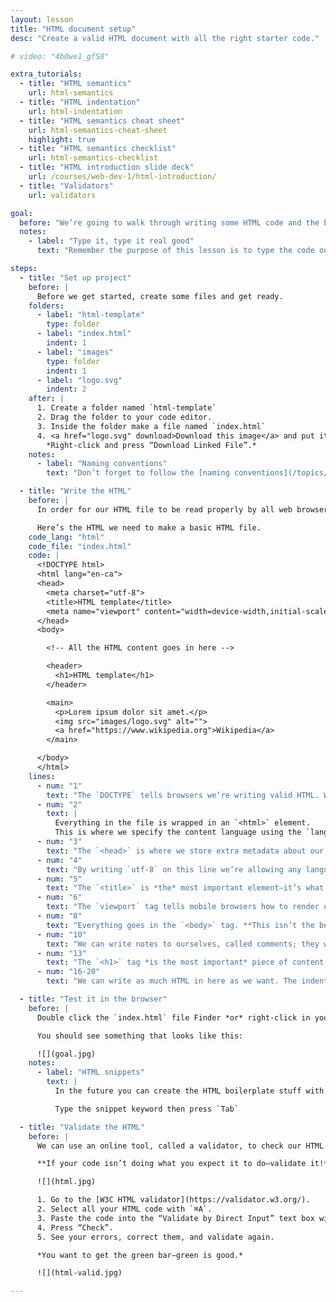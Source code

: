 ```yaml
---
layout: lesson
title: "HTML document setup"
desc: "Create a valid HTML document with all the right starter code."

# video: "4bOwe1_gfS8"

extra_tutorials:
  - title: "HTML semantics"
    url: html-semantics
  - title: "HTML indentation"
    url: html-indentation
  - title: "HTML semantics cheat sheet"
    url: html-semantics-cheat-sheet
    highlight: true
  - title: "HTML semantics checklist"
    url: html-semantics-checklist
  - title: "HTML introduction slide deck"
    url: /courses/web-dev-1/html-introduction/
  - title: "Validators"
    url: validators

goal:
  before: "We’re going to walk through writing some HTML code and the bits that are necessary for a valid document."
  notes:
    - label: "Type it, type it real good"
      text: "Remember the purpose of this lesson is to type the code out yourself—build up that muscle memory in your fingers!"

steps:
  - title: "Set up project"
    before: |
      Before we get started, create some files and get ready.
    folders:
      - label: "html-template"
        type: folder
      - label: "index.html"
        indent: 1
      - label: "images"
        type: folder
        indent: 1
      - label: "logo.svg"
        indent: 2
    after: |
      1. Create a folder named `html-template`
      2. Drag the folder to your code editor.
      3. Inside the folder make a file named `index.html`
      4. <a href="logo.svg" download>Download this image</a> and put it in an `images` folder.
        *Right-click and press “Download Linked File”.*
    notes:
      - label: "Naming conventions"
        text: "Don’t forget to follow the [naming conventions](/topics/naming-paths-cheat-sheet/#naming-conventions)."

  - title: "Write the HTML"
    before: |
      In order for our HTML file to be read properly by all web browsers we need a bunch of specific elements in our code.

      Here’s the HTML we need to make a basic HTML file.
    code_lang: "html"
    code_file: "index.html"
    code: |
      <!DOCTYPE html>
      <html lang="en-ca">
      <head>
        <meta charset="utf-8">
        <title>HTML template</title>
        <meta name="viewport" content="width=device-width,initial-scale=1">
      </head>
      <body>

        <!-- All the HTML content goes in here -->

        <header>
          <h1>HTML template</h1>
        </header>

        <main>
          <p>Lorem ipsum dolor sit amet.</p>
          <img src="images/logo.svg" alt="">
          <a href="https://www.wikipedia.org">Wikipedia</a>
        </main>

      </body>
      </html>
    lines:
      - num: "1"
        text: "The `DOCTYPE` tells browsers we’re writing valid HTML. Without it browsers will render our sites like 1999."
      - num: "2"
        text: |
          Everything in the file is wrapped in an `<html>` element.
          This is where we specify the content language using the `lang=""` attribute.
      - num: "3"
        text: "The `<head>` is where we store extra metadata about our HTML file; stuff that isn’t rendered in the browser’s viewport."
      - num: "4"
        text: "By writing `utf-8` on this line we’re allowing any language to be written in our file. Allows accented characters, non-English characters, Klingon, etc."
      - num: "5"
        text: "The `<title>` is *the* most important element—it’s what’s shown in search results and in the browser tab."
      - num: "6"
        text: "The `viewport` tag tells mobile browsers how to render our website—we’ll discuss this more later."
      - num: "8"
        text: "Everything goes in the `<body>` tag. **This isn’t the body of the content it’s the body of the HTML file.**"
      - num: "10"
        text: "We can write notes to ourselves, called comments; they won’t be shown on the screen."
      - num: "13"
        text: "The `<h1>` tag *is the most important* piece of content on the page—every single HTML file needs one."
      - num: "16-20"
        text: "We can write as much HTML in here as we want. The indentation is there to help us understand our code, but the browser doesn’t really care."

  - title: "Test it in the browser"
    before: |
      Double click the `index.html` file Finder *or* right-click in your code editor and press “Open in browser”.

      You should see something that looks like this:

      ![](goal.jpg)
    notes:
      - label: "HTML snippets"
        text: |
          In the future you can create the HTML boilerplate stuff with a few snippets: `html5` and `viewport`

          Type the snippet keyword then press `Tab`

  - title: "Validate the HTML"
    before: |
      We can use an online tool, called a validator, to check our HTML for bugs like unclosed tags, missing, code, etc.

      **If your code isn’t doing what you expect it to do—validate it!**

      ![](html.jpg)

      1. Go to the [W3C HTML validator](https://validator.w3.org/).
      2. Select all your HTML code with `⌘A`.
      3. Paste the code into the “Validate by Direct Input” text box with `⌘V`.
      4. Press “Check”.
      5. See your errors, correct them, and validate again.

      *You want to get the green bar—green is good.*

      ![](html-valid.jpg)

---
```

